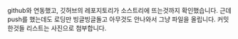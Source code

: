 github와 연동했고, 깃허브의 레포지토리가 소스트리에 뜨는것까지 확인했습니다. 
근데 push를 했는데도 로딩만 빙글빙글돌고 아무것도 안나와서 그냥 파일을 올립니다.
커밋한것들 리스트는 사진으로 첨부합니다.
